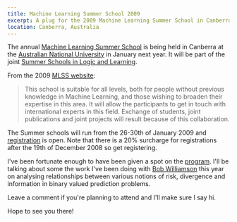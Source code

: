 ```yaml
---
title: Machine Learning Summer School 2009
excerpt: A plug for the 2009 Machine Learning Summer School in Canberra, Australia. I will be giving a presentation there.
location: Canberra, Australia
---
```

The annual [Machine Learning Summer School][mlss] is being held in Canberra at the [Australian National University][anu] in January next year. It will be part of the joint [Summer Schools in Logic and Learning][ssll]. 

From the 2009 [MLSS website][mlss2009]:

> This school is suitable for all levels, both for people without previous knowledge in 
> Machine Learning, and those wishing to broaden their expertise in this area. It will 
> allow the participants to get in touch with international experts in this field. 
> Exchange of students, joint publications and joint projects will result because 
> of this collaboration. 

The Summer schools will run from the 26-30th of January 2009 and [registration][] is open. Note that there is a 20% surcharge for registrations after the 19th of December 2008 so get registering.

I've been fortunate enough to have been given a spot on the [program][]. I'll be talking about some the work I've been doing with [Bob Williamson][bob] this year on analysing relationships between various notions of risk, divergence and information in binary valued prediction problems.

Leave a comment if you're planning to attend and I'll make sure I say hi. 

Hope to see you there!

[mlss]: http://mlss.cc/
[mlss2009]: http://ssll.cecs.anu.edu.au/about/mlss
[anu]: http://anu.edu.au/
[ssll]: http://ssll.cecs.anu.edu.au/
[program]: http://ssll.cecs.anu.edu.au/program
[bob]: http://axiom.anu.edu.au/~williams/
[registration]: http://ssll.cecs.anu.edu.au/registration